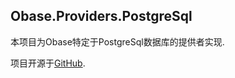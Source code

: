 ﻿## Obase.Providers.PostgreSql
本项目为Obase特定于PostgreSql数据库的提供者实现.

项目开源于[GitHub](https://github.com/lechengruangong/Obase4DotNet).